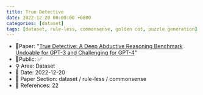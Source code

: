 ```yaml
---
title: True Detective
date: 2022-12-20 00:00:00 +0800
categories: [dataset]
tags: [dataset, rule-less, commonsense, golden cot, puzzle generation]
---
```


- 📙Paper: "[True Detective: A Deep Abductive Reasoning Benchmark Undoable for GPT-3 and Challenging for GPT-4](https://www.semanticscholar.org/paper/True-Detective%3A-A-Deep-Abductive-Reasoning-Undoable-Del-Fishel/256ef1f8d0ea2982cc50d3e85e5f1b4920f037fe)"
- 🔑Public: ✅
- ⚲ Area: Dataset
- 📅 Date: 2022-12-20
- 🔎 Paper Section: dataset / rule-less / commonsense
- 📝 References: 22
